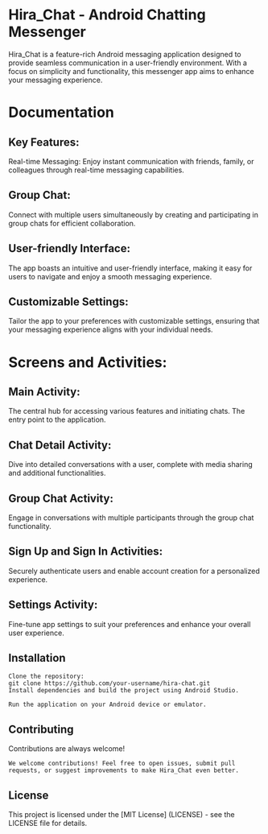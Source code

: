 # Hira_Chat - Android Chatting Messenger

Hira_Chat is a feature-rich Android messaging application designed to provide seamless communication in a user-friendly environment. With a focus on simplicity and functionality, this messenger app aims to enhance your messaging experience.




# Documentation

## Key Features:
Real-time Messaging: Enjoy instant communication with friends, family, or colleagues through real-time messaging capabilities.

## Group Chat: 
Connect with multiple users simultaneously by creating and participating in group chats for efficient collaboration.

## User-friendly Interface: 
The app boasts an intuitive and user-friendly interface, making it easy for users to navigate and enjoy a smooth messaging experience.

## Customizable Settings: 
Tailor the app to your preferences with customizable settings, ensuring that your messaging experience aligns with your individual needs.

# Screens and Activities:
## Main Activity: 
The central hub for accessing various features and initiating chats. The entry point to the application.

## Chat Detail Activity: 
Dive into detailed conversations with a user, complete with media sharing and additional functionalities.

## Group Chat Activity: 
Engage in conversations with multiple participants through the group chat functionality.

## Sign Up and Sign In Activities: 
Securely authenticate users and enable account creation for a personalized experience.

## Settings Activity: 
Fine-tune app settings to suit your preferences and enhance your overall user experience.



## Installation

```
Clone the repository:
git clone https://github.com/your-username/hira-chat.git
Install dependencies and build the project using Android Studio.

Run the application on your Android device or emulator.
```

    
## Contributing

Contributions are always welcome!
```
We welcome contributions! Feel free to open issues, submit pull requests, or suggest improvements to make Hira_Chat even better.
```
## License

This project is licensed under the [MIT License] (LICENSE) - see the LICENSE file for details.


